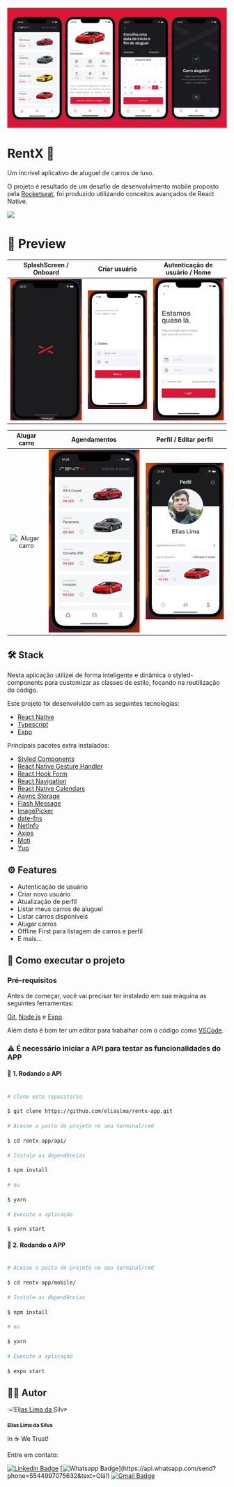 ![preview](.github/preview.png)
# RentX 🚗
Um incrível aplicativo de aluguel de carros de luxo. 

O projeto é resultado de um desafio de desenvolvimento mobile proposto pela [Rocketseat](https://github.com/Rocketseat), foi produzido utilizando conceitos avançados de React Native.

<a href="https://www.figma.com/file/ruqh1i9cJRW8VdQXTatOxg/RentX-V1">
<img src="https://user-images.githubusercontent.com/71772559/178192253-4fe4757c-de57-4878-a38c-a483c25670b1.png"/>
</a>

# 📱 Preview


|                               SplashScreen / Onboard                       |                               Criar usuário                                    |                               Autenticação de usuário / Home                  | 
| :------------------------------------------------------------------------: | :----------------------------------------------------------------------------: | :----------------------------------------------------------------------------:| 
| <img  alt="Onboard" width="300" src="./.github/onboard.gif">               | <img  alt="Criar usuário" width="300" src="./.github/createuser.gif">          |   <img  alt="Home" width="300" src="./.github/authenticate_user.gif">         |

|                               Alugar carro                                 |                               Agendamentos                                     |                               Perfil / Editar perfil                          | 
| :------------------------------------------------------------------------: | :----------------------------------------------------------------------------: | :----------------------------------------------------------------------------:| 
| <img  alt="Alugar carro" width="300" src="./.github/rentcar.gif">          | <img  alt="Agendamentos" width="300" src="./.github/schedules.gif">            |   <img  alt="Perfil" width="300" src="./.github/updateprofile.gif">           |


## 🛠️ Stack
Nesta aplicação utilizei de forma inteligente e dinâmica o styled-components 
para customizar as classes de estilo, focando na reutilização do código.

Este projeto foi desenvolvido com as seguintes tecnologias:


- [React Native](https://reactnative.dev/)
- [Typescript](https://www.typescriptlang.org/)
- [Expo](https://expo.dev/)

Principais pacotes extra instalados:

- [Styled Components](https://styled-components.com/)
- [React Native Gesture Handler](https://docs.swmansion.com/react-native-gesture-handler/)
- [React Hook Form](https://react-hook-form.com/)
- [React Navigation](https://reactnavigation.org/)
- [React Native Calendars](https://github.com/wix/react-native-calendars)
- [Async Storage](https://react-native-async-storage.github.io/async-storage/)
- [Flash Message](https://www.npmjs.com/package/react-native-flash-message)
- [ImagePicker](https://docs.expo.dev/versions/latest/sdk/imagepicker/)
- [date-fns](https://date-fns.org/)
- [NetInfo](https://docs.expo.dev/versions/latest/sdk/netinfo/)
- [Axios](https://axios-http.com/ptbr/docs/intro)
- [Moti](https://moti.fyi/)
- [Yup](https://www.npmjs.com/package/yup)

## ⚙️ Features

* Autenticação de usuário
* Criar novo usuário
* Atualização de perfil
* Listar meus carros de aluguel
* Listar carros disponíveis
* Alugar carros
* Offline First para listagem de carros e perfil
* E mais...

## [](https://github.com/eliaslma/rentx-app) 🚀 Como executar o projeto

### Pré-requisitos

Antes de começar, você vai precisar ter instalado em sua máquina as seguintes ferramentas:

[Git](https://git-scm.com), [Node.js](https://nodejs.org/en/) e [Expo](https://expo.dev).

Além disto é bom ter um editor para trabalhar com o código como [VSCode](https://code.visualstudio.com/).

### ⚠️ É necessário iniciar a API para testar as funcionalidades do APP

#### 🧭 1. Rodando a API

```bash

# Clone este repositório

$ git clone https://github.com/eliaslma/rentx-app.git

# Acesse a pasta do projeto no seu terminal/cmd

$ cd rentx-app/api/

# Instale as dependências

$ npm install

# ou

$ yarn

# Execute a aplicação

$ yarn start

```

#### 🧭 2. Rodando o APP

```bash

# Acesse a pasta do projeto no seu terminal/cmd

$ cd rentx-app/mobile/

# Instale as dependências

$ npm install

# ou

$ yarn

# Execute a aplicação

$ expo start

```

## [](https://github.com/eliaslma) 👨‍🚀 Autor


<a href="https://github.com/eliaslma">

 <img style="border-radius: 50%;" src="https://avatars.githubusercontent.com/u/70176310?v=4" width="100px;" alt="Elias Lima da Silva"/>

 <br />

 <sub><b>Elias Lima da Silva</b></sub></a>

In ☕ We Trust!

Entre em contato:

[![Linkedin Badge](https://img.shields.io/badge/-LinkedIn-blue?style=for-the-badge&logo=Linkedin&logoColor=white&link=https://www.linkedin.com/in/elias-lima-da-silva-a933a713a/)](https://www.linkedin.com/in/elias-lima-da-silva-a933a713a/)
[![Whatsapp Badge](https://img.shields.io/badge/-Whatsapp-4CA143?style=for-the-badge&labelColor=4CA143&logo=whatsapp&logoColor=white&link=https://api.whatsapp.com/send?phone=5544997075632&text=Olá!)](https://api.whatsapp.com/send?phone=5544997075632&text=Olá!)
[![Gmail Badge](https://img.shields.io/badge/-Gmail-c14438?style=for-the-badge&logo=Gmail&logoColor=white&link=mailto:sci.eliaslima@gmail.com)](mailto:sci.eliaslima@gmail.com)

